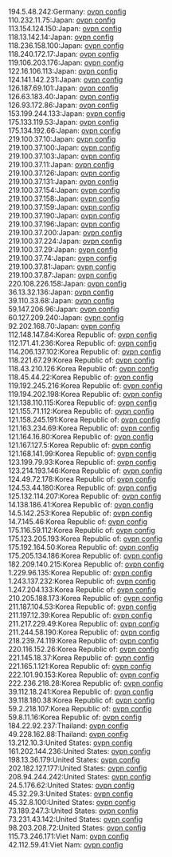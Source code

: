 194.5.48.242:Germany: [ovpn config](vpn/194_5_48_242.ovpn)  
110.232.11.75:Japan: [ovpn config](vpn/110_232_11_75.ovpn)  
113.154.124.150:Japan: [ovpn config](vpn/113_154_124_150.ovpn)  
118.13.142.14:Japan: [ovpn config](vpn/118_13_142_14.ovpn)  
118.236.158.100:Japan: [ovpn config](vpn/118_236_158_100.ovpn)  
118.240.172.17:Japan: [ovpn config](vpn/118_240_172_17.ovpn)  
119.106.203.176:Japan: [ovpn config](vpn/119_106_203_176.ovpn)  
122.16.106.113:Japan: [ovpn config](vpn/122_16_106_113.ovpn)  
124.141.142.231:Japan: [ovpn config](vpn/124_141_142_231.ovpn)  
126.187.69.101:Japan: [ovpn config](vpn/126_187_69_101.ovpn)  
126.63.183.40:Japan: [ovpn config](vpn/126_63_183_40.ovpn)  
126.93.172.86:Japan: [ovpn config](vpn/126_93_172_86.ovpn)  
153.199.244.133:Japan: [ovpn config](vpn/153_199_244_133.ovpn)  
175.133.119.53:Japan: [ovpn config](vpn/175_133_119_53.ovpn)  
175.134.192.66:Japan: [ovpn config](vpn/175_134_192_66.ovpn)  
219.100.37.10:Japan: [ovpn config](vpn/219_100_37_10.ovpn)  
219.100.37.100:Japan: [ovpn config](vpn/219_100_37_100.ovpn)  
219.100.37.103:Japan: [ovpn config](vpn/219_100_37_103.ovpn)  
219.100.37.11:Japan: [ovpn config](vpn/219_100_37_11.ovpn)  
219.100.37.126:Japan: [ovpn config](vpn/219_100_37_126.ovpn)  
219.100.37.131:Japan: [ovpn config](vpn/219_100_37_131.ovpn)  
219.100.37.154:Japan: [ovpn config](vpn/219_100_37_154.ovpn)  
219.100.37.158:Japan: [ovpn config](vpn/219_100_37_158.ovpn)  
219.100.37.159:Japan: [ovpn config](vpn/219_100_37_159.ovpn)  
219.100.37.190:Japan: [ovpn config](vpn/219_100_37_190.ovpn)  
219.100.37.196:Japan: [ovpn config](vpn/219_100_37_196.ovpn)  
219.100.37.200:Japan: [ovpn config](vpn/219_100_37_200.ovpn)  
219.100.37.224:Japan: [ovpn config](vpn/219_100_37_224.ovpn)  
219.100.37.29:Japan: [ovpn config](vpn/219_100_37_29.ovpn)  
219.100.37.74:Japan: [ovpn config](vpn/219_100_37_74.ovpn)  
219.100.37.81:Japan: [ovpn config](vpn/219_100_37_81.ovpn)  
219.100.37.87:Japan: [ovpn config](vpn/219_100_37_87.ovpn)  
220.108.226.158:Japan: [ovpn config](vpn/220_108_226_158.ovpn)  
36.13.32.136:Japan: [ovpn config](vpn/36_13_32_136.ovpn)  
39.110.33.68:Japan: [ovpn config](vpn/39_110_33_68.ovpn)  
59.147.206.96:Japan: [ovpn config](vpn/59_147_206_96.ovpn)  
60.127.209.240:Japan: [ovpn config](vpn/60_127_209_240.ovpn)  
92.202.168.70:Japan: [ovpn config](vpn/92_202_168_70.ovpn)  
112.148.147.84:Korea Republic of: [ovpn config](vpn/112_148_147_84.ovpn)  
112.171.41.236:Korea Republic of: [ovpn config](vpn/112_171_41_236.ovpn)  
114.206.137.102:Korea Republic of: [ovpn config](vpn/114_206_137_102.ovpn)  
118.221.67.29:Korea Republic of: [ovpn config](vpn/118_221_67_29.ovpn)  
118.43.210.126:Korea Republic of: [ovpn config](vpn/118_43_210_126.ovpn)  
118.45.44.22:Korea Republic of: [ovpn config](vpn/118_45_44_22.ovpn)  
119.192.245.216:Korea Republic of: [ovpn config](vpn/119_192_245_216.ovpn)  
119.194.202.198:Korea Republic of: [ovpn config](vpn/119_194_202_198.ovpn)  
121.138.110.115:Korea Republic of: [ovpn config](vpn/121_138_110_115.ovpn)  
121.155.71.112:Korea Republic of: [ovpn config](vpn/121_155_71_112.ovpn)  
121.158.245.191:Korea Republic of: [ovpn config](vpn/121_158_245_191.ovpn)  
121.163.234.69:Korea Republic of: [ovpn config](vpn/121_163_234_69.ovpn)  
121.164.16.80:Korea Republic of: [ovpn config](vpn/121_164_16_80.ovpn)  
121.167.127.5:Korea Republic of: [ovpn config](vpn/121_167_127_5.ovpn)  
121.168.141.99:Korea Republic of: [ovpn config](vpn/121_168_141_99.ovpn)  
123.199.79.93:Korea Republic of: [ovpn config](vpn/123_199_79_93.ovpn)  
123.214.193.146:Korea Republic of: [ovpn config](vpn/123_214_193_146.ovpn)  
124.49.72.178:Korea Republic of: [ovpn config](vpn/124_49_72_178.ovpn)  
124.53.44.180:Korea Republic of: [ovpn config](vpn/124_53_44_180.ovpn)  
125.132.114.207:Korea Republic of: [ovpn config](vpn/125_132_114_207.ovpn)  
14.138.186.41:Korea Republic of: [ovpn config](vpn/14_138_186_41.ovpn)  
14.5.142.253:Korea Republic of: [ovpn config](vpn/14_5_142_253.ovpn)  
14.7.145.46:Korea Republic of: [ovpn config](vpn/14_7_145_46.ovpn)  
175.116.59.112:Korea Republic of: [ovpn config](vpn/175_116_59_112.ovpn)  
175.123.205.193:Korea Republic of: [ovpn config](vpn/175_123_205_193.ovpn)  
175.192.164.50:Korea Republic of: [ovpn config](vpn/175_192_164_50.ovpn)  
175.205.134.186:Korea Republic of: [ovpn config](vpn/175_205_134_186.ovpn)  
182.209.140.215:Korea Republic of: [ovpn config](vpn/182_209_140_215.ovpn)  
1.229.96.135:Korea Republic of: [ovpn config](vpn/1_229_96_135.ovpn)  
1.243.137.232:Korea Republic of: [ovpn config](vpn/1_243_137_232.ovpn)  
1.247.204.133:Korea Republic of: [ovpn config](vpn/1_247_204_133.ovpn)  
210.205.188.173:Korea Republic of: [ovpn config](vpn/210_205_188_173.ovpn)  
211.187.104.53:Korea Republic of: [ovpn config](vpn/211_187_104_53.ovpn)  
211.197.12.39:Korea Republic of: [ovpn config](vpn/211_197_12_39.ovpn)  
211.217.229.49:Korea Republic of: [ovpn config](vpn/211_217_229_49.ovpn)  
211.244.58.190:Korea Republic of: [ovpn config](vpn/211_244_58_190.ovpn)  
218.239.74.119:Korea Republic of: [ovpn config](vpn/218_239_74_119.ovpn)  
220.116.152.26:Korea Republic of: [ovpn config](vpn/220_116_152_26.ovpn)  
221.145.18.37:Korea Republic of: [ovpn config](vpn/221_145_18_37.ovpn)  
221.165.1.121:Korea Republic of: [ovpn config](vpn/221_165_1_121.ovpn)  
222.101.90.153:Korea Republic of: [ovpn config](vpn/222_101_90_153.ovpn)  
222.236.218.28:Korea Republic of: [ovpn config](vpn/222_236_218_28.ovpn)  
39.112.18.241:Korea Republic of: [ovpn config](vpn/39_112_18_241.ovpn)  
39.118.180.38:Korea Republic of: [ovpn config](vpn/39_118_180_38.ovpn)  
59.2.218.107:Korea Republic of: [ovpn config](vpn/59_2_218_107.ovpn)  
59.8.11.16:Korea Republic of: [ovpn config](vpn/59_8_11_16.ovpn)  
184.22.92.237:Thailand: [ovpn config](vpn/184_22_92_237.ovpn)  
49.228.162.88:Thailand: [ovpn config](vpn/49_228_162_88.ovpn)  
13.212.10.3:United States: [ovpn config](vpn/13_212_10_3.ovpn)  
161.202.144.236:United States: [ovpn config](vpn/161_202_144_236.ovpn)  
198.13.36.179:United States: [ovpn config](vpn/198_13_36_179.ovpn)  
202.182.127.177:United States: [ovpn config](vpn/202_182_127_177.ovpn)  
208.94.244.242:United States: [ovpn config](vpn/208_94_244_242.ovpn)  
24.5.176.62:United States: [ovpn config](vpn/24_5_176_62.ovpn)  
45.32.29.3:United States: [ovpn config](vpn/45_32_29_3.ovpn)  
45.32.8.100:United States: [ovpn config](vpn/45_32_8_100.ovpn)  
73.189.247.3:United States: [ovpn config](vpn/73_189_247_3.ovpn)  
73.231.43.142:United States: [ovpn config](vpn/73_231_43_142.ovpn)  
98.203.208.72:United States: [ovpn config](vpn/98_203_208_72.ovpn)  
115.73.246.171:Viet Nam: [ovpn config](vpn/115_73_246_171.ovpn)  
42.112.59.41:Viet Nam: [ovpn config](vpn/42_112_59_41.ovpn)  
